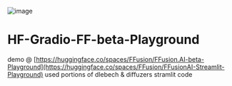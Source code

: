 ![image](https://github.com/1e-2/HF-Gradio-FF-beta-Playground/assets/136929515/c0731389-da39-4aa5-b49e-bca14dbe9519)
# HF-Gradio-FF-beta-Playground

demo @ [https://huggingface.co/spaces/FFusion/FFusion.AI-beta-Playground](https://huggingface.co/spaces/FFusion/FFusionAI-Streamlit-Playground)
used portions of dlebech & diffuzers stramlit code
